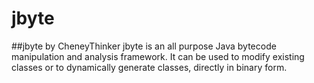 # jbyte
##jbyte by CheneyThinker
jbyte is an all purpose Java bytecode manipulation and analysis framework. It can be used to modify existing classes or to dynamically generate classes, directly in binary form.
